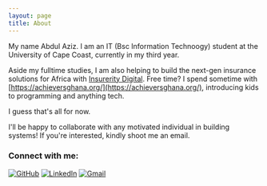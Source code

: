 ```yaml
---
layout: page
title: About
---
```


My name Abdul Aziz. I am an IT (Bsc Information Technoogy) student at the University of Cape Coast, currently in my third year.

Aside my fulltime studies, I am also helping to build the next-gen insurance solutions for Africa with [Insurerity Digital](https://insurerity.com/).
Free time? I spend sometime with [https://achieversghana.org/](https://achieversghana.org/), introducing kids to programming and anything tech.

I guess that's all for now.

I'll be happy to collaborate with any motivated individual in building systems! If you're interested, kindly shoot me an email.



### Connect with me:

[![GitHub](https://img.shields.io/badge/GitHub-%23121011.svg?logo=github&logoColor=white)](https://github.com/dotaziz)
[![LinkedIn](https://custom-icon-badges.demolab.com/badge/LinkedIn-0A66C2?logo=linkedin-white&logoColor=fff)](https://www.linkedin.com/in/azizalialhassan)
[![Gmail](https://img.shields.io/badge/Gmail-D14836?logo=gmail&logoColor=white)](mailto:azizalialhassan@gmail.com)
